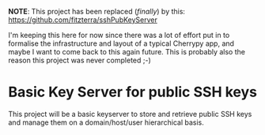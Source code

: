 **NOTE**: This project has been replaced (*finally*) by this:
https://github.com/fitzterra/sshPubKeyServer

I'm keeping this here for now since there was a lot of effort put in to formalise the infrastructure and layout of a typical Cherrypy app, and maybe I want to come back to this again future. This is probably also the reason this project was never completed ;-)

Basic Key Server for public SSH keys
====================================

This project will be a basic keyserver to store and retrieve public SSH keys
and manage them on a domain/host/user hierarchical basis.

